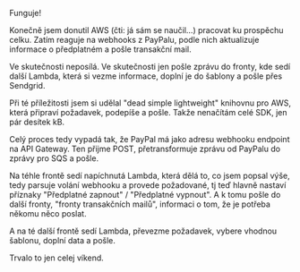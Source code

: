 Funguje!

Konečně jsem donutil AWS (čti: já sám se naučil...) pracovat ku prospěchu celku. Zatím reaguje na webhooks z PayPalu, podle nich aktualizuje informace o předplatném a pošle transakční mail.

Ve skutečnosti neposílá. Ve skutečnosti jen pošle zprávu do fronty, kde sedí další Lambda, která si vezme informace, doplní je do šablony a pošle přes Sendgrid.

Při té příležitosti jsem si udělal "dead simple lightweight" knihovnu pro AWS, která připraví požadavek, podepíše a pošle. Takže nenačítám celé SDK, jen pár desítek kB.

Celý proces tedy vypadá tak, že PayPal má jako adresu webhooku endpoint na API Gateway. Ten přijme POST, přetransformuje zprávu od PayPalu do zprávy pro SQS a pošle.

Na téhle frontě sedí napíchnutá Lambda, která dělá to, co jsem popsal výše, tedy parsuje volání webhooku a provede požadované, tj teď hlavně nastaví příznaky "Předplatné zapnout" / "Předplatné vypnout". A k tomu pošle do další fronty, "fronty transakčních mailů", informaci o tom, že je potřeba někomu něco poslat.

A na té další frontě sedí Lambda, převezme požadavek, vybere vhodnou šablonu, doplní data a pošle.

Trvalo to jen celej víkend.